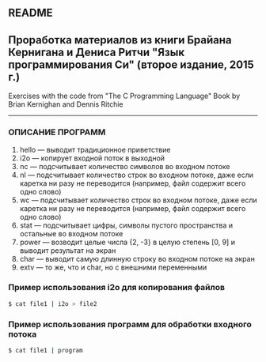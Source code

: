 ## README
Проработка материалов из книги Брайана Кернигана и Дениса Ритчи
"Язык программирования Си" (второе издание, 2015 г.)
---
Exercises with the code from "The C Programming Language"
Book by Brian Kernighan and Dennis Ritchie
***

### ОПИСАНИЕ ПРОГРАММ
1. hello &mdash; выводит традиционное приветствие
2. i2o &mdash; копирует входной поток в выходной
3. nc &mdash; подсчитывает количество символов во входном потоке
4. nl &mdash; подсчитывает количество строк во входном потоке, даже если каретка ни разу не переводится (например, файл содержит всего одно слово)
5. wc &mdash; подсчитывает количество строк во входном потоке, даже если каретка ни разу не переводится (например, файл содержит всего одно слово)
6. stat &mdash; подсчитывает цифры, символы пустого пространства и остальные во входном потоке
7. power &mdash; возводит целые числа {2, -3} в целую степень [0, 9] и выводит результат на экран
8. char &mdash; выводит самую длинную строку во входном потоке на экран
9. extv &mdash; то же, что и char, но с внешними переменными


### Пример использования i2o для копирования файлов
```sh
$ cat file1 | i2o > file2
```

### Пример использования программ для обработки входного потока
```sh
$ cat file1 | program
```
